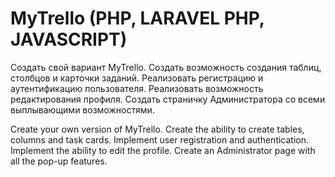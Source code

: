 # MyTrello (PHP, LARAVEL PHP, JAVASCRIPT)
Создать свой вариант MyTrello. Создать возможность создания таблиц, столбцов и карточки заданий. Реализовать регистрацию и аутентификацию пользователя. Реализовать возможность редактирования профиля. Создать страничку Администратора со всеми выплывающими возможностями.

Create your own version of MyTrello. Create the ability to create tables, columns and task cards. Implement user registration and authentication. Implement the ability to edit the profile. Create an Administrator page with all the pop-up features.
